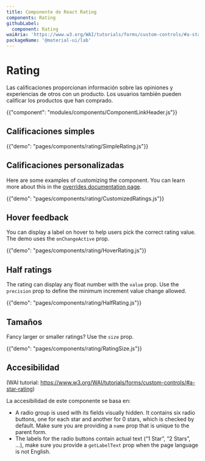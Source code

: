 ```yaml
---
title: Componente de React Rating
components: Rating
githubLabel:
  component: Rating
waiAria: 'https://www.w3.org/WAI/tutorials/forms/custom-controls/#a-star-rating'
packageName: '@material-ui/lab'
---
```


# Rating

<p class="description">Las calificaciones proporcionan información sobre las opiniones y experiencias de otros con un producto. Los usuarios también pueden calificar los productos que han comprado.</p>

{{"component": "modules/components/ComponentLinkHeader.js"}}

## Calificaciones simples

{{"demo": "pages/components/rating/SimpleRating.js"}}

## Calificaciones personalizadas

Here are some examples of customizing the component. You can learn more about this in the [overrides documentation page](/customization/components/).

{{"demo": "pages/components/rating/CustomizedRatings.js"}}

## Hover feedback

You can display a label on hover to help users pick the correct rating value. The demo uses the `onChangeActive` prop.

{{"demo": "pages/components/rating/HoverRating.js"}}

## Half ratings

The rating can display any float number with the `value` prop. Use the `precision` prop to define the minimum increment value change allowed.

{{"demo": "pages/components/rating/HalfRating.js"}}

## Tamaños

Fancy larger or smaller ratings? Use the `size` prop.

{{"demo": "pages/components/rating/RatingSize.js"}}

## Accesibilidad

(WAI tutorial: https://www.w3.org/WAI/tutorials/forms/custom-controls/#a-star-rating)

La accesibilidad de este componente se basa en:

- A radio group is used with its fields visually hidden. It contains six radio buttons, one for each star and another for 0 stars, which is checked by default. Make sure you are providing a `name` prop that is unique to the parent form.
- The labels for the radio buttons contain actual text (“1 Star”, “2 Stars”, …), make sure you provide a `getLabelText` prop when the page language is not English.

